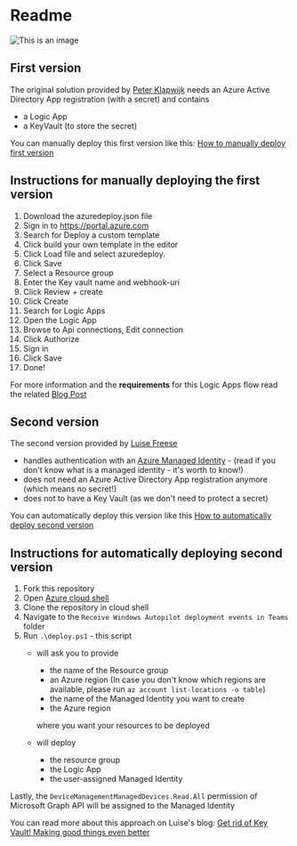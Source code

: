 # Readme

![This is an image](https://www.inthecloud247.com/wp-content/uploads/2022/01/Azure-Logic-Apps-GitHub01.png)

## First version

The original solution provided by [Peter Klapwijk](https://twitter.com/inthecloud_247) needs an Azure Active Directory App registration (with a secret) and contains

* a Logic App
* a KeyVault (to store the secret)

You can manually deploy this first version like this: [How to manually deploy first version](README.md#instructions-for-manually-deploying-the-first-version)

## Instructions for manually deploying the first version

1. Download the azuredeploy.json file
2. Sign in to https://portal.azure.com
3. Search for Deploy a custom template
4. Click build your own template in the editor
5. Click Load file and select azuredeploy.
6. Click Save
7. Select a Resource group
8. Enter the Key vault name and webhook-uri
9. Click Review + create
10. Click Create
11. Search for Logic Apps
12. Open the Logic App
13. Browse to Api connections, Edit connection
14. Click Authorize
15. Sign in
16. Click Save
17. Done!

For more information and the **requirements** for this Logic Apps flow read the related [Blog Post](https://www.inthecloud247.com/get-your-windows-autopilot-deployment-events-in-a-teams-channel-with-logic-apps/)

## Second version

The second version provided by [Luise Freese](https://twitter.com/LuiseFreese)

* handles authentication with an [Azure Managed Identity](https://docs.microsoft.com/azure/active-directory/managed-identities-azure-resources/overview) - (read if you don't know what is a managed identity - it's worth to know!)
* does not need an Azure Active Directory App registration anymore (which means no secret!)
* does not to have a Key Vault (as we don't need to protect a secret)

You can automatically deploy this version like this [How to automatically deploy second version](README.md#instructions-for-automatically-deploying-second-version)

## Instructions for automatically deploying second version

1. Fork this repository
2. Open [Azure cloud shell](https://shell.azure.com)
3. Clone the repository in cloud shell
4. Navigate to the `Receive Windows Autopilot deployment events in Teams` folder
5. Run `.\deploy.ps1` - this script
    * will ask you to provide
        * the name of the Resource group
        * an Azure region (In case you don't know which regions are available, please run `az account list-locations -o table`)
        * the name of the Managed Identity you want to create
        * the Azure region

        where you want your resources to be deployed
    * will deploy
        * the resource group
        * the Logic App
        * the user-assigned Managed Identity

Lastly, the `DeviceManagementManagedDevices.Read.All` permission of Microsoft Graph API will be assigned to the Managed Identity

You can read more about this approach on Luise's blog: [Get rid of Key Vault! Making good things even better](https://www.m365princess.com/blogs/rid-key-vault-making-good/)
